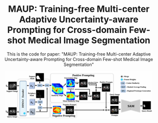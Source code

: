 <div align="center">

<h1>MAUP: Training-free Multi-center Adaptive Uncertainty-aware Prompting for Cross-domain Few-shot Medical Image Segmentation </h1>


This is the code for paper: "MAUP: Training-free Multi-center Adaptive Uncertainty-aware Prompting for Cross-domain Few-shot Medical Image Segmentation"


<p align="center"><img width="95%" src="./overview.png" />
